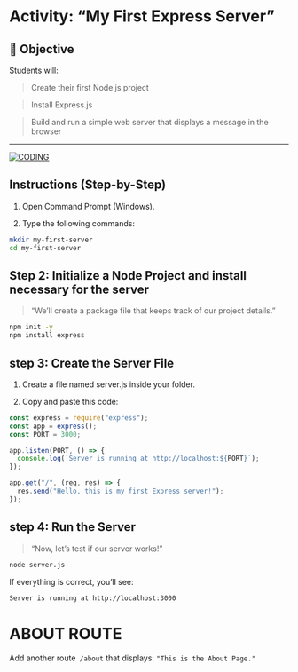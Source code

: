 # Activity: “My First Express Server”

## 🎯 Objective

Students will:

> Create their first Node.js project

> Install Express.js

> Build and run a simple web server that displays a message in the browser

---

[![CODING](https://media.giphy.com/media/v1.Y2lkPTc5MGI3NjExZG1qcGF5dW90cTFudTZ6ajltbmVlMTZkZjlxMHR4YzM0ejNtbHdmdyZlcD12MV9naWZzX3NlYXJjaCZjdD1n/Ws6T5PN7wHv3cY8xy8/giphy.gif)](https://media.giphy.com/media/v1.Y2lkPTc5MGI3NjExZG1qcGF5dW90cTFudTZ6ajltbmVlMTZkZjlxMHR4YzM0ejNtbHdmdyZlcD12MV9naWZzX3NlYXJjaCZjdD1n/Ws6T5PN7wHv3cY8xy8/giphy.gif)

## Instructions (Step-by-Step)

1. Open Command Prompt (Windows).

2. Type the following commands:

```bash
mkdir my-first-server
cd my-first-server
```

## Step 2: Initialize a Node Project and install necessary for the server

> “We’ll create a package file that keeps track of our project details.”

```bash
npm init -y
npm install express
```

## step 3: Create the Server File

1. Create a file named server.js inside your folder.

2. Copy and paste this code:

```javascript
const express = require("express");
const app = express();
const PORT = 3000;

app.listen(PORT, () => {
  console.log(`Server is running at http://localhost:${PORT}`);
});

app.get("/", (req, res) => {
  res.send("Hello, this is my first Express server!");
});
```

## step 4: Run the Server

> “Now, let’s test if our server works!”

```bash
node server.js
```

If everything is correct, you’ll see:

```bash
Server is running at http://localhost:3000
```

# ABOUT ROUTE

Add another route` /about` that displays:
`"This is the About Page."`
